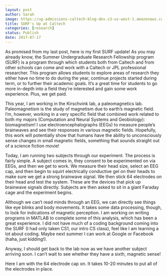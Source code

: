 ```yaml
---
layout: post
author: Sarah
image: https://ug-admissions-caltech-blog-dev.s3-us-west-1.amazonaws.com/old_pictures/caltech_as_it_happens/6a0105349b8251970b01bb09ace185970d.jpg
title: SURF's Up at Caltech
categories: [research]
status: Publish
date: 2017-07-17
---
```



As promised from my last post, here is my first SURF update! As you may already know, the Summer Undergraduate Research Fellowship program (SURF) is a program through which students both from Caltech and from other schools can come and work with a Caltech or JPL professional researcher. This program allows students to explore areas of research they either have no time to do during the year, continue projects started during term, or to further their academic goals. It’s a great time for students to go more in-depth into a field they’re interested and gain some work experience. Plus, we get paid.

This year, I am working in the Kirschvink lab, a paleomagnetics lab. Paleomagnetism is the study of magnetism due to earth’s magnetic field. I’m, however, working in a very specific field that combined work related to both my majors (Computation and Neural Systems and Geobiology): biomagnetism! I use electroencephalographs (EEGs) to measure people’s brainwaves and see their responses in various magnetic fields. Hopefully, this work will potentially show that humans have the ability to unconsciously sense changes in small magnetic fields, something that sounds straight out of a science fiction movie!

Today, I am running two subjects through our experiment. The process is fairly simple. A subject comes in, they consent to be experimented on via EEGs, and then we get to work. We measure their head size, select an EEG cap, and then begin to squirt electrically conductive gel on their heads to make sure we get a strong brainwave signal. We then stick 64 electrodes on their head and test the system. These are the devices that pick up brainwave signals directly. Subjects are then asked to sit in a giant Faraday cage and the experiment begins.

Although we can’t read minds through an EEG, we can directly see things like eye blinks and body movements. It takes some data processing, though, to look for indications of magnetic perception. I am working on writing programs in MATLAB to complete some of this analysis, which has been a great experience. I did not have much of a coding background coming into the SURF (I had only taken CS1, our intro CS class), feel like I am learning a lot about coding. Maybe next summer I can work at Google or Facebook (haha, just kidding!).

Anyway, I should get back to the lab now as we have another subject arriving soon. I can’t wait to see whether they have a sixth, magnetic sense!

Here I am with the 64 electrode cap on. It takes 10-20 minutes to put all of the electrodes in place.

